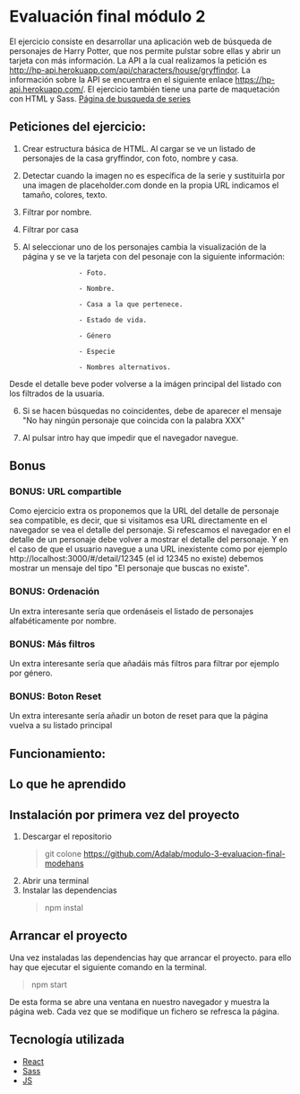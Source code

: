 # **Evaluación final módulo 2**

El ejercicio consiste en desarrollar una aplicación web de búsqueda de personajes de Harry Potter, que nos permite pulstar sobre ellas y abrir un tarjeta con más información.
La API a la cual realizamos la petición es http://hp-api.herokuapp.com/api/characters/house/gryffindor.
La información sobre la API se encuentra en el siguiente enlace https://hp-api.herokuapp.com/.
El ejercicio también tiene una parte de maquetación con HTML y Sass.
[Página de busqueda de series]()

## Peticiones del ejercicio:

1.  Crear estructura básica de HTML. Al cargar se ve un listado de personajes de la casa gryffindor, con foto, nombre y casa.

2.  Detectar cuando la imagen no es específica de la serie y sustituirla por una imagen de placeholder.com donde en la propia URL indicamos el tamaño, colores, texto.

3.  Filtrar por nombre.

4.  Filtrar por casa

5.  Al seleccionar uno de los personajes cambia la visualización de la página y se ve la tarjeta con del pesonaje con la siguiente información:

                      - Foto.

                      - Nombre.

                      - Casa a la que pertenece.

                      - Estado de vida.

                      - Género

                      - Especie

                      - Nombres alternativos.

Desde el detalle beve poder volverse a la imágen principal del listado con los filtrados de la usuaria.

6. Si se hacen búsquedas no coincidentes, debe de aparecer el mensaje "No hay ningún personaje que coincida con la palabra XXX"

7. Al pulsar intro hay que impedir que el navegador navegue.

## Bonus

### BONUS: URL compartible

Como ejercicio extra os proponemos que la URL del detalle de personaje sea compatible, es decir,
que si visitamos esa URL directamente en el navegador se vea el detalle del personaje. Si refescamos
el navegador en el detalle de un personaje debe volver a mostrar el detalle del personaje.
Y en el caso de que el usuario navegue a una URL inexistente como por ejemplo
http://localhost:3000/#/detail/12345 (el id 12345 no existe) debemos mostrar un mensaje
del tipo "El personaje que buscas no existe".

### BONUS: Ordenación

Un extra interesante sería que ordenáseis el listado de personajes alfabéticamente por nombre.

### BONUS: Más filtros

Un extra interesante sería que añadáis más filtros para filtrar por ejemplo por género.

### BONUS: Boton Reset

Un extra interesante sería añadir un boton de reset para que la página vuelva a su listado principal

## Funcionamiento:

## Lo que he aprendido

## Instalación por primera vez del proyecto

1. Descargar el repositorio
   > git colone https://github.com/Adalab/modulo-3-evaluacion-final-modehans
2. Abrir una terminal
3. Instalar las dependencias
   > npm instal

## Arrancar el proyecto

Una vez instaladas las dependencias hay que arrancar el proyecto. para ello hay que ejecutar el siguiente comando en la terminal.

> npm start

De esta forma se abre una ventana en nuestro navegador y muestra la página web.
Cada vez que se modifique un fichero se refresca la página.

## Tecnología utilizada

- [React](https://es.reactjs.org/)
- [Sass](https://sass-lang.com/)
- [JS](https://developer.mozilla.org/es/docs/Web/JavaScript)
